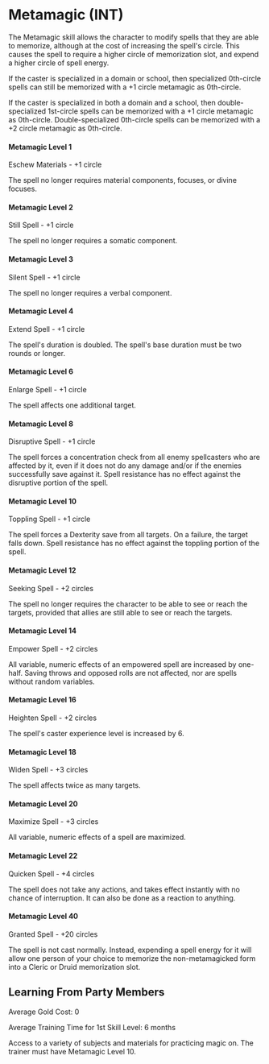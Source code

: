 # Metamagic (INT)

The Metamagic skill allows the character to modify spells that they are able to memorize, although at the cost of increasing the spell's circle. This causes the spell to require a higher circle of memorization slot, and expend a higher circle of spell energy.

If the caster is specialized in a domain or school, then specialized 0th-circle spells can still be memorized with a +1 circle metamagic as 0th-circle.

If the caster is specialized in both a domain and a school, then double-specialized 1st-circle spells can be memorized with a +1 circle metamagic as 0th-circle. Double-specialized 0th-circle spells can be memorized with a +2 circle metamagic as 0th-circle.

#### Metamagic Level 1

Eschew Materials - +1 circle

The spell no longer requires material components, focuses, or divine focuses.

#### Metamagic Level 2

Still Spell - +1 circle

The spell no longer requires a somatic component.

#### Metamagic Level 3

Silent Spell - +1 circle

The spell no longer requires a verbal component.

#### Metamagic Level 4

Extend Spell - +1 circle

The spell's duration is doubled. The spell's base duration must be two rounds or longer.

#### Metamagic Level 6

Enlarge Spell - +1 circle

The spell affects one additional target.

#### Metamagic Level 8

Disruptive Spell - +1 circle

The spell forces a concentration check from all enemy spellcasters who are affected by it, even if it does not do any damage and/or if the enemies successfully save against it. Spell resistance has no effect against the disruptive portion of the spell.

#### Metamagic Level 10

Toppling Spell - +1 circle

The spell forces a Dexterity save from all targets. On a failure, the target falls down. Spell resistance has no effect against the toppling portion of the spell.

#### Metamagic Level 12

Seeking Spell - +2 circles

The spell no longer requires the character to be able to see or reach the targets, provided that allies are still able to see or reach the targets.

#### Metamagic Level 14

Empower Spell - +2 circles

All variable, numeric effects of an empowered spell are increased by one-half. Saving throws and opposed rolls are not affected, nor are spells without random variables.

#### Metamagic Level 16

Heighten Spell - +2 circles

The spell's caster experience level is increased by 6.

#### Metamagic Level 18

Widen Spell - +3 circles

The spell affects twice as many targets.

#### Metamagic Level 20

Maximize Spell - +3 circles

All variable, numeric effects of a spell are maximized.

#### Metamagic Level 22

Quicken Spell - +4 circles

The spell does not take any actions, and takes effect instantly with no chance of interruption. It can also be done as a reaction to anything.

#### Metamagic Level 40

Granted Spell - +20 circles

The spell is not cast normally. Instead, expending a spell energy for it will allow one person of your choice to memorize the non-metamagicked form into a Cleric or Druid memorization slot.

## Learning From Party Members

Average Gold Cost: 0

Average Training Time for 1st Skill Level: 6 months

Access to a variety of subjects and materials for practicing magic on. The trainer must have Metamagic Level 10.

